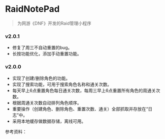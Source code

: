 # RaidNotePad


>为网游《DNF》开发的Raid管理小程序

### v2.0.1
- 修复了周三不自动重置的bug。
- 长按功能优化，添加手动重置功能。

### v2.0.0
- 实现了创建/删除角色的功能。
- 实现了搜索功能，可用于搜索角色名称和通关次数。
- 每天早上6点重置角色每日通关次数，每周三早上6点重置所有角色的周通关次数。
- 根据周通关次数自动排列角色顺序。
- 重要操作（创建角色、删除角色、重置次数、通关）全部抓取并存放在“日志”中。
- 采用本地缓存做数据存储，离线可用。

参考资料：
